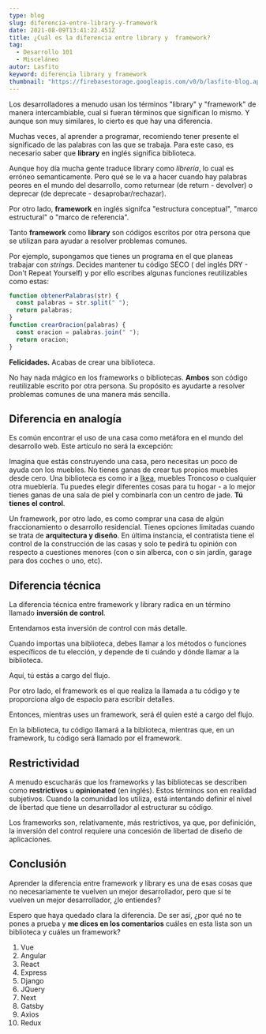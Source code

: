 ```yaml
---
type: blog
slug: diferencia-entre-library-y-framework
date: 2021-08-09T13:41:22.451Z
title: ¿Cuál es la diferencia entre library y  framework?
tag:
  - Desarrollo 101
  - Misceláneo
autor: Lasfito
keyword: diferencia library y framework
thumbnail: "https://firebasestorage.googleapis.com/v0/b/lasfito-blog.appspot.com/o/thinkingperson.jpeg?alt=media&token=a3467f73-8571-48e3-bbe8-c47ebe183cd1"
---
```


Los desarrolladores a menudo usan los términos "library" y "framework" de manera intercambiable, cual si fueran términos que significan lo mismo. Y aunque son muy similares, lo cierto es que hay una diferencia.

Muchas veces, al aprender a programar, recomiendo tener presente el significado de las palabras con las que se trabaja. Para este caso, es necesario saber que **library** en inglés significa biblioteca.

Aunque hoy día mucha gente traduce library como _librería_, lo cual es erróneo semanticamente. Pero qué se le va a hacer cuando hay palabras peores en el mundo del desarrollo, como returnear (de return - devolver) o deprecar (de deprecate - desaprobar/rechazar).

Por otro lado, **framework** en inglés signifca "estructura conceptual", "marco estructural" o "marco de referencia".

Tanto **framework** como **library** son códigos escritos por otra persona que se utilizan para ayudar a resolver problemas comunes.

Por ejemplo, supongamos que tienes un programa en el que planeas trabajar con _strings_. Decides mantener tu código SECO ( del inglés DRY - Don't Repeat Yourself) y por ello escribes algunas funciones reutilizables como estas:

```javascript
function obtenerPalabras(str) {
  const palabras = str.split(" ");
  return palabras;
}
function crearOracion(palabras) {
  const oracion = palabras.join(" ");
  return oracion;
}
```

**Felicidades.** Acabas de crear una biblioteca.

No hay nada mágico en los frameworks o bibliotecas. **Ambos** son código reutilizable escrito por otra persona. Su propósito es ayudarte a resolver problemas comunes de una manera más sencilla.

## Diferencia en analogía

Es común encontrar el uso de una casa como metáfora en el mundo del desarrollo web. Este artículo no será la excepción:

Imagina que estás construyendo una casa, pero necesitas un poco de ayuda con los muebles. No tienes ganas de crear tus propios muebles desde cero. Una biblioteca es como ir a [Ikea](https://es.wikipedia.org/wiki/IKEA), muebles Troncoso o cualquier otra mueblería. Tu puedes elegir diferentes cosas para tu hogar - a lo mejor tienes ganas de una sala de piel y combinarla con un centro de jade. **Tú tienes el control**.

Un framework, por otro lado, es como comprar una casa de algún fraccionamiento o desarrollo residencial. Tienes opciones limitadas cuando se trata de **arquitectura y diseño**. En última instancia, el contratista tiene el control de la construcción de las casas y solo te pedirá tu opinión con respecto a cuestiones menores (con o sin alberca, con o sin jardín, garage para dos coches o uno, etc).

## Diferencia técnica

La diferencia técnica entre framework y library radica en un término llamado **inversión de control**.

Entendamos esta inversión de control con más detalle.

Cuando importas una biblioteca, debes llamar a los métodos o funciones específicos de tu elección, y depende de ti cuándo y dónde llamar a la biblioteca.

Aquí, tú estás a cargo del flujo.

Por otro lado, el framework es el que realiza la llamada a tu código y te proporciona algo de espacio para escribir detalles.

Entonces, mientras uses un framework, será él quien esté a cargo del flujo.

En la biblioteca, tu código llamará a la biblioteca, mientras que, en un framework, tu código será llamado por el framework.

## Restrictividad

A menudo escucharás que los frameworks y las bibliotecas se describen como **restrictivos** u **opinionated** (en inglés). Estos términos son en realidad subjetivos. Cuando la comunidad los utiliza, está intentando definir el nivel de libertad que tiene un desarrollador al estructurar su código.

Los frameworks son, relativamente, más restrictivos, ya que, por definición, la inversión del control requiere una concesión de libertad de diseño de aplicaciones.

## Conclusión

Aprender la diferencia entre framework y library es una de esas cosas que no necesariamente te vuelven un mejor desarrollador, pero que sí te vuelven un mejor desarrollador, ¿lo entiendes?

Espero que haya quedado clara la diferencia. De ser así, ¿por qué no te pones a prueba y **me dices en los comentarios** cuáles en esta lista son un biblioteca y cuáles un framework?

1. Vue
2. Angular
3. React
4. Express
5. Django
6. JQuery
7. Next
8. Gatsby
9. Axios
10. Redux
